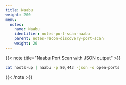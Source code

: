 ```yaml
---
title: Naabu
weight: 200
menu:
  notes:
    name: Naabu
    identifier: notes-port-scan-naabu
    parent: notes-recon-discovery-port-scan
    weight: 20
---
```


<!-- Naabu Port Scan with JSON output -->
{{< note title="Naabu Port Scan with JSON output" >}}

```bash
cat hosts-up | naabu -p 80,443 -json -o open-ports
```

{{< /note >}}